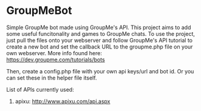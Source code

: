 # GroupMeBot
Simple GroupMe bot made using GroupMe's API. This project aims to add some useful funcitonality and games to GroupMe chats.
To use the project, just pull the files onto your webserver and follow GroupMe's API tutorial to create a new bot and set the
callback URL to the groupme.php file on your own webserver. More info found here: https://dev.groupme.com/tutorials/bots

Then, create a config.php file with your own api keys/url and bot id. Or you can set these in the helper file itself.

List of APIs currently used:
1. apixu: http://www.apixu.com/api.aspx
